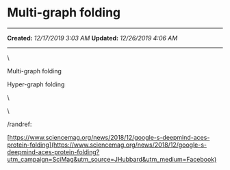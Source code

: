 Multi-graph folding
===================

  -------------- ----------------------
  **Created:**   *12/17/2019 3:03 AM*
  **Updated:**   *12/26/2019 4:06 AM*
  -------------- ----------------------

\

Multi-graph folding

Hyper-graph folding

\

\

/randref:

[https://www.sciencemag.org/news/2018/12/google-s-deepmind-aces-protein-folding](https://www.sciencemag.org/news/2018/12/google-s-deepmind-aces-protein-folding?utm_campaign=SciMag&utm_source=JHubbard&utm_medium=Facebook)

 
